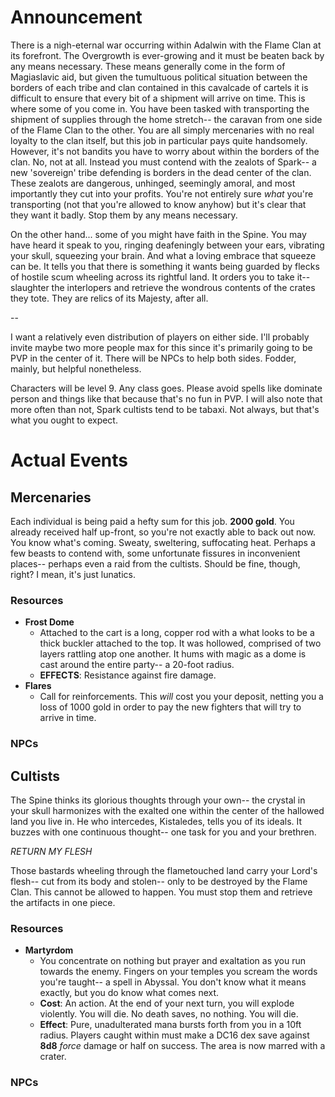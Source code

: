 # Announcement

There is a nigh-eternal war occurring within Adalwin with the Flame Clan at its forefront. The Overgrowth is ever-growing and it must be beaten back by any means necessary. These means generally come in the form of Magiaslavic aid, but given the tumultuous political situation between the borders of each tribe and clan contained in this cavalcade of cartels it is difficult to ensure that every bit of a shipment will arrive on time. This is where some of you come in. You have been tasked with transporting the shipment of supplies through the home stretch-- the caravan from one side of the Flame Clan to the other. You are all simply mercenaries with no real loyalty to the clan itself, but this job in particular pays quite handsomely. However, it's not bandits you have to worry about within the borders of the clan. No, not at all. Instead you must contend with the zealots of Spark-- a new 'sovereign' tribe defending is borders in the dead center of the clan. These zealots are dangerous, unhinged, seemingly amoral, and most importantly they cut into your profits. You're not entirely sure _what_ you're transporting (not that you're allowed to know anyhow) but it's clear that they want it badly. Stop them by any means necessary.

On the other hand... some of you might have faith in the Spine. You may have heard it speak to you, ringing deafeningly between your ears, vibrating your skull, squeezing your brain. And what a loving embrace that squeeze can be. It tells you that there is something it wants being guarded by flecks of hostile scum wheeling across its rightful land. It orders you to take it-- slaughter the interlopers and retrieve the wondrous contents of the crates they tote. They are relics of its Majesty, after all.

--

I want a relatively even distribution of players on either side. I'll probably invite maybe two more people max for this since it's primarily going to be PVP in the center of it. There will be NPCs to help both sides. Fodder, mainly, but helpful nonetheless.

Characters will be level 9. Any class goes. Please avoid spells like dominate person and things like that because that's no fun in PVP. 
I will also note that more often than not, Spark cultists tend to be tabaxi. Not always, but that's what you ought to expect.

# Actual Events

## Mercenaries 

Each individual is being paid a hefty sum for this job. **2000 gold**. You already received half up-front, so you're not exactly able to back out now. You know what's coming. Sweaty, sweltering, suffocating heat. Perhaps a few beasts to contend with, some unfortunate fissures in inconvenient places-- perhaps even a raid from the cultists. Should be fine, though, right? I mean, it's just lunatics.

### Resources
- **Frost Dome**
	- Attached to the cart is a long, copper rod with a what looks to be a thick buckler attached to the top. It was hollowed, comprised of two layers rattling atop one another. It hums with magic as a dome is cast around the entire party-- a 20-foot radius.
	- **EFFECTS**: Resistance against fire damage.
- **Flares**
	- Call for reinforcements. This _will_ cost you your deposit, netting you a loss of 1000 gold in order to pay the new fighters that will try to arrive in time.


### NPCs

## Cultists

The Spine thinks its glorious thoughts through your own-- the crystal in your skull harmonizes with the exalted one within the center of the hallowed land you live in. He who intercedes, Kistaledes, tells you of its ideals. It buzzes with one continuous thought-- one task for you and your brethren.

*RETURN MY FLESH*

Those bastards wheeling through the flametouched land carry your Lord's flesh-- cut from its body and stolen-- only to be destroyed by the Flame Clan. This cannot be allowed to happen. You must stop them and retrieve the artifacts in one piece.


### Resources

- **Martyrdom**
	- You concentrate on nothing but prayer and exaltation as you run towards the enemy. Fingers on your temples you scream the words you're taught-- a spell in Abyssal. You don't know what it means exactly, but you do know what comes next.
	- **Cost**: An action. At the end of your next turn, you will explode violently. You will die. No death saves, no nothing. You will die.
	- **Effect**: Pure, unadulterated mana bursts forth from you in a 10ft radius. Players caught within must make a DC16 dex save against **8d8** *force* damage or half on success. The area is now marred with a crater.
### NPCs
